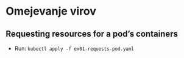 # Omejevanje virov

## Requesting resources for a pod’s containers
- Run: `kubectl apply -f ex01-requests-pod.yaml`